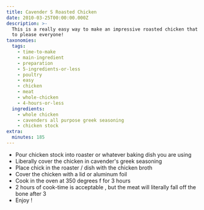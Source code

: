 ```yaml
---
title: Cavender S Roasted Chicken
date: 2010-03-25T00:00:00.000Z
description: >-
  This is a really easy way to make an impressive roasted chicken that is sure
  to please everyone!
taxonomies:
  tags:
    - time-to-make
    - main-ingredient
    - preparation
    - 5-ingredients-or-less
    - poultry
    - easy
    - chicken
    - meat
    - whole-chicken
    - 4-hours-or-less
  ingredients:
    - whole chicken
    - cavenders all purpose greek seasoning
    - chicken stock
extra:
  minutes: 185
---
```

 - Pour chicken stock into roaster or whatever baking dish you are using
 - Liberally cover the chicken in cavender's greek seasoning
 - Place chick in the roaster / dish with the chicken broth
 - Cover the chicken with a lid or aluminum foil
 - Cook in the oven at 350 degrees f for 3 hours
 - 2 hours of cook-time is acceptable , but the meat will literally fall off the bone after 3
 - Enjoy !
